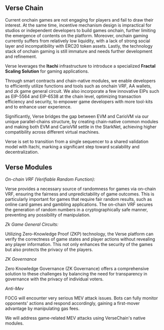 ## Verse Chain

Current onchain games are not engaging for players and fail to draw their interest. At the same time, incentive mechanism design is impractical for studios or independent developers to build games onchain, further limiting the emergence of contents on the platform. Moreover, onchain gaming currently suffers from relatively low liquidity, with a lack of strong social layer and incompatibility with ERC20 token assets. Lastly, the technology stack of onchain gaming is still immature and needs further development and refinement.

Verse leverages the **Itachi** infrastructure to introduce a specialized **Fractal Scaling Solution** for gaming applications.

Through smart contracts and chain-native modules, we enable developers to efficiently utilize functions and tools such as onchain VRF, AA wallets, and zk game general circuit. We also incorporate a few innovative EIPs such as EIP-5564 and EIP-6538 at the chain level, optimizing transaction efficiency and security, to empower game developers with more tool-kits and to enhance user experience.

Significantly, Verse bridges the gap between EVM and CarioVM via our unique parallel-chains structure, by creating chain-native common modules and making both EVM and CarioVM settle in the StarkNet, achieving higher compatibility across different virtual machines.

Verse is set to transition from a single sequencer to a shared validation model with Itachi, marking a significant step toward scalability and decentralization.

## Verse Modules

*On-chain VRF (Verifiable Random Function):*

Verse provides a necessary source of randomness for games via on-chain VRF, ensuring the fairness and unpredictability of game outcomes. This is particularly important for games that require fair random results, such as online card games and gambling applications. The on-chain VRF secures the generation of random numbers in a cryptographically safe manner, preventing any possibility of manipulation.

*Zk Game General Circuits:*

Utilizing Zero-Knowledge Proof (ZKP) technology, the Verse platform can verify the correctness of game states and player actions without revealing any player information. This not only enhances the security of the games but also protects the privacy of the players.

*ZK Governance*

Zero Knowledge Governance (ZK Governance) offers a comprehensive solution to these challenges by balancing the need for transparency in governance with the privacy of individual voters.

*Anti-Mev*

FOCG will encounter very serious MEV attack issues. Bots can fully monitor opponents' actions and respond accordingly, gaining a first-mover advantage by manipulating gas fees.

We will address game-related MEV attacks using VerseChain's native modules.
